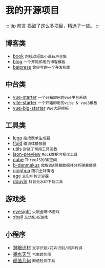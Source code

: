 # 我的开源项目

::: tip 前言
捣鼓了这么多项目，精选了一些。
:::

## 博客类

- [book](https://lubanseven.gitee.io/book) `刘慈欣短篇小说有声合集`
- [blog](https://gitee.com/lubanseven/blog) `一个开箱即用的博客模板`
- [baipress](https://github.com/JasonBai007/baipress) `曾经写的一个开发指南`

## 中台类

- [vue-starter](https://github.com/JasonBai007/vue-starter) `一个开箱即用的vue中台系统`
- [vite-starter](https://github.com/JasonBai007/vite-starter) `一个开箱即用的vite & vue3模板`
- [vue-big-starter](https://gitee.com/lubanseven/vue-big-starter) `Vue大屏模板`

## 工具类

- [lego](https://github.com/JasonBai007/lego) `拖拽表单生成器`
- [fluid](https://gitee.com/lubanseven/fluid) `磁流体播放器`
- [utils](https://gitee.com/lubanseven/utils) `封装了常用工具函数`
- [json-preview](https://github.com/JasonBai007/json-preview) `Mock数据可视化工具`
- [cube](https://github.com/JasonBai007/cube) `ThreeJS的3D空间`
- [b-danmakus](https://github.com/JasonBai007/b-danmakus) `爬取B站弹幕数据并分析弹幕情感`
- [qinghua](https://gitee.com/lubanseven/qinghua) `随机土味情话`
- [age](https://gitee.com/lubanseven/age) `真实年龄计算器`
- [douyin](https://gitee.com/lubanseven/douyin) `抖音无水印下载工具`

## 游戏类

- [eyesight](https://gitee.com/lubanseven/eyesight) `火眼金睛H5游戏`
- [xball](https://gitee.com/lubanseven/xball) `叉烧包H5游戏`

## 小程序

- [慧眼识材](https://jasonbai007.github.io/blog/tech/mp1.jpg) `文字识别/花卉识别/同声传译`
- [墨水天气](https://jasonbai007.github.io/blog/tech/mp2.jpg) `气象趋势图`
- [颜值几何](https://jasonbai007.github.io/blog/tech/mp3.jpg) `颜值检测工具`
